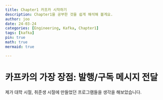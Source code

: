 ```yaml
---
title: Chapter1 카프카 시작하기
description: Chapter1을 공부한 것을 쉽게 해석해 볼게요.
author: joo
date: 24-03-24
categories: [Engineering, Kafka, Chapter1]
tags: [kafka]
pin: true
math: true
mermaid: true

---
```


# 카프카의 가장 장점: 발행/구독 메시지 전달

제가 대학 시절, 취준생 시절에 만들었던 프로그램들을 생각을 해보았습니다.
